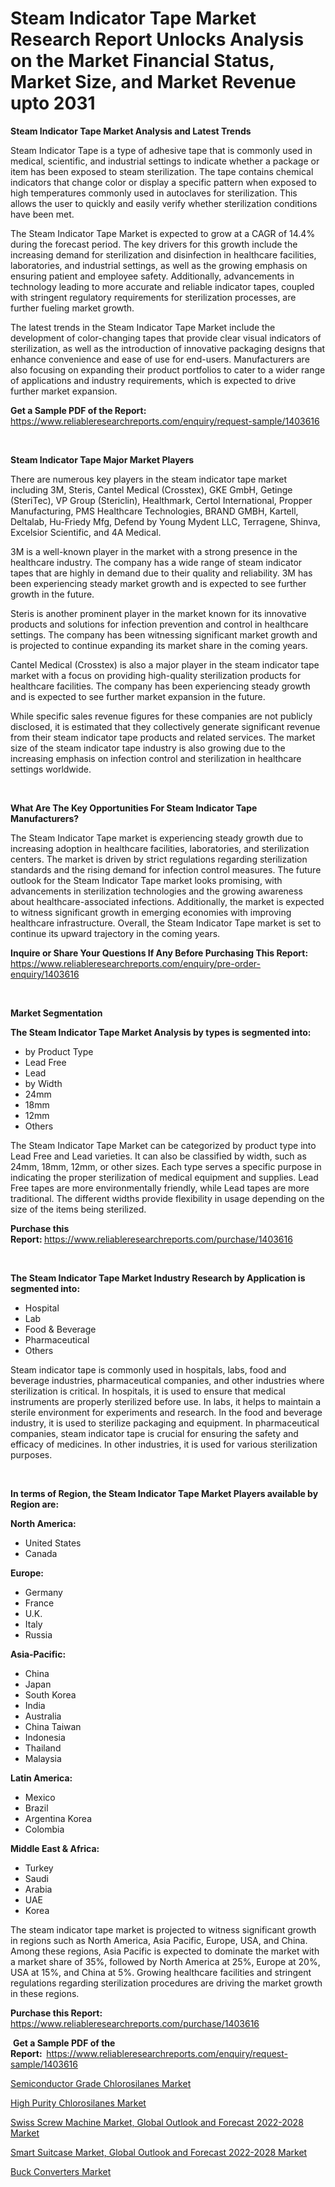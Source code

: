 <p><h1>Steam Indicator Tape Market Research Report Unlocks Analysis on the Market Financial Status, Market Size, and Market Revenue upto 2031</h1></p><p><strong>Steam Indicator Tape Market Analysis and Latest Trends</strong></p>
<p><p>Steam Indicator Tape is a type of adhesive tape that is commonly used in medical, scientific, and industrial settings to indicate whether a package or item has been exposed to steam sterilization. The tape contains chemical indicators that change color or display a specific pattern when exposed to high temperatures commonly used in autoclaves for sterilization. This allows the user to quickly and easily verify whether sterilization conditions have been met.</p><p>The Steam Indicator Tape Market is expected to grow at a CAGR of 14.4% during the forecast period. The key drivers for this growth include the increasing demand for sterilization and disinfection in healthcare facilities, laboratories, and industrial settings, as well as the growing emphasis on ensuring patient and employee safety. Additionally, advancements in technology leading to more accurate and reliable indicator tapes, coupled with stringent regulatory requirements for sterilization processes, are further fueling market growth.</p><p>The latest trends in the Steam Indicator Tape Market include the development of color-changing tapes that provide clear visual indicators of sterilization, as well as the introduction of innovative packaging designs that enhance convenience and ease of use for end-users. Manufacturers are also focusing on expanding their product portfolios to cater to a wider range of applications and industry requirements, which is expected to drive further market expansion.</p></p>
<p><strong>Get a Sample PDF of the Report:&nbsp;</strong> <a href="https://www.reliableresearchreports.com/enquiry/request-sample/1403616">https://www.reliableresearchreports.com/enquiry/request-sample/1403616</a></p>
<p>&nbsp;</p>
<p><strong>Steam Indicator Tape Major Market Players</strong></p>
<p><p>There are numerous key players in the steam indicator tape market including 3M, Steris, Cantel Medical (Crosstex), GKE GmbH, Getinge (SteriTec), VP Group (Stericlin), Healthmark, Certol International, Propper Manufacturing, PMS Healthcare Technologies, BRAND GMBH, Kartell, Deltalab, Hu-Friedy Mfg, Defend by Young Mydent LLC, Terragene, Shinva, Excelsior Scientific, and 4A Medical.</p><p>3M is a well-known player in the market with a strong presence in the healthcare industry. The company has a wide range of steam indicator tapes that are highly in demand due to their quality and reliability. 3M has been experiencing steady market growth and is expected to see further growth in the future.</p><p>Steris is another prominent player in the market known for its innovative products and solutions for infection prevention and control in healthcare settings. The company has been witnessing significant market growth and is projected to continue expanding its market share in the coming years.</p><p>Cantel Medical (Crosstex) is also a major player in the steam indicator tape market with a focus on providing high-quality sterilization products for healthcare facilities. The company has been experiencing steady growth and is expected to see further market expansion in the future.</p><p>While specific sales revenue figures for these companies are not publicly disclosed, it is estimated that they collectively generate significant revenue from their steam indicator tape products and related services. The market size of the steam indicator tape industry is also growing due to the increasing emphasis on infection control and sterilization in healthcare settings worldwide.</p></p>
<p>&nbsp;</p>
<p><strong>What Are The Key Opportunities For Steam Indicator Tape Manufacturers?</strong></p>
<p><p>The Steam Indicator Tape market is experiencing steady growth due to increasing adoption in healthcare facilities, laboratories, and sterilization centers. The market is driven by strict regulations regarding sterilization standards and the rising demand for infection control measures. The future outlook for the Steam Indicator Tape market looks promising, with advancements in sterilization technologies and the growing awareness about healthcare-associated infections. Additionally, the market is expected to witness significant growth in emerging economies with improving healthcare infrastructure. Overall, the Steam Indicator Tape market is set to continue its upward trajectory in the coming years.</p></p>
<p><strong>Inquire or Share Your Questions If Any Before Purchasing This Report:</strong> <a href="https://www.reliableresearchreports.com/enquiry/pre-order-enquiry/1403616">https://www.reliableresearchreports.com/enquiry/pre-order-enquiry/1403616</a></p>
<p>&nbsp;</p>
<p><strong>Market Segmentation</strong></p>
<p><strong>The Steam Indicator Tape Market Analysis by types is segmented into:</strong></p>
<p><ul><li>by Product Type</li><li>Lead Free</li><li>Lead</li><li>by Width</li><li>24mm</li><li>18mm</li><li>12mm</li><li>Others</li></ul></p>
<p><p>The Steam Indicator Tape Market can be categorized by product type into Lead Free and Lead varieties. It can also be classified by width, such as 24mm, 18mm, 12mm, or other sizes. Each type serves a specific purpose in indicating the proper sterilization of medical equipment and supplies. Lead Free tapes are more environmentally friendly, while Lead tapes are more traditional. The different widths provide flexibility in usage depending on the size of the items being sterilized.</p></p>
<p><strong>Purchase this Report:&nbsp;</strong><a href="https://www.reliableresearchreports.com/purchase/1403616">https://www.reliableresearchreports.com/purchase/1403616</a></p>
<p>&nbsp;</p>
<p><strong>The Steam Indicator Tape Market Industry Research by Application is segmented into:</strong></p>
<p><ul><li>Hospital</li><li>Lab</li><li>Food & Beverage</li><li>Pharmaceutical</li><li>Others</li></ul></p>
<p><p>Steam indicator tape is commonly used in hospitals, labs, food and beverage industries, pharmaceutical companies, and other industries where sterilization is critical. In hospitals, it is used to ensure that medical instruments are properly sterilized before use. In labs, it helps to maintain a sterile environment for experiments and research. In the food and beverage industry, it is used to sterilize packaging and equipment. In pharmaceutical companies, steam indicator tape is crucial for ensuring the safety and efficacy of medicines. In other industries, it is used for various sterilization purposes.</p></p>
<p>&nbsp;</p>
<p><strong>In terms of Region, the Steam Indicator Tape Market Players available by Region are:</strong></p>
<p>
    <p> <strong> North America: </strong>
        <ul>
            <li>United States</li>
            <li>Canada</li>
        </ul>
        </p> 
    <p> <strong> Europe: </strong>
        <ul>
            <li>Germany</li>
            <li>France</li>
            <li>U.K.</li>
            <li>Italy</li>
            <li>Russia</li>
        </ul>
        </p> 
    <p> <strong> Asia-Pacific: </strong>
        <ul>
            <li>China</li>
            <li>Japan</li>
            <li>South Korea</li>
            <li>India</li>
            <li>Australia</li>
            <li>China Taiwan</li>
            <li>Indonesia</li>
            <li>Thailand</li>
            <li>Malaysia</li>
        </ul>
        </p> 
    <p> <strong> Latin America: </strong>
        <ul>
            <li>Mexico</li>
            <li>Brazil</li>
            <li>Argentina Korea</li>
            <li>Colombia</li>
        </ul>
        </p> 
    <p> <strong> Middle East & Africa: </strong>
        <ul>
            <li>Turkey</li>
            <li>Saudi</li>
            <li>Arabia</li>
            <li>UAE</li>
            <li>Korea</li>
        </ul>
    </p>
    </p>
<p><p>The steam indicator tape market is projected to witness significant growth in regions such as North America, Asia Pacific, Europe, USA, and China. Among these regions, Asia Pacific is expected to dominate the market with a market share of 35%, followed by North America at 25%, Europe at 20%, USA at 15%, and China at 5%. Growing healthcare facilities and stringent regulations regarding sterilization procedures are driving the market growth in these regions.</p></p>
<p><strong>Purchase this Report: </strong><a href="https://www.reliableresearchreports.com/purchase/1403616">https://www.reliableresearchreports.com/purchase/1403616</a></p>
<p>&nbsp;<strong>Get a Sample PDF of the Report:&nbsp;&nbsp;</strong><a href="https://www.reliableresearchreports.com/enquiry/request-sample/1403616">https://www.reliableresearchreports.com/enquiry/request-sample/1403616</a></p>
<p><strong></strong></p>
<p><p><a href="https://github.com/josesg55/Market-Research-Report-List-1/blob/main/semiconductor-grade-chlorosilanes-market.md">Semiconductor Grade Chlorosilanes Market</a></p><p><a href="https://github.com/mancsybtousav/Market-Research-Report-List-1/blob/main/high-purity-chlorosilanes-market.md">High Purity Chlorosilanes Market</a></p><p><a href="https://gentle-editor-9db.notion.site/Swiss-Screw-Machine-Market-Global-Outlook-and-Forecast-2022-2028-Market-Research-Report-Forecasted--f20fabad3c19432483ecea0b0c7f45f3">Swiss Screw Machine Market, Global Outlook and Forecast 2022-2028 Market</a></p><p><a href="https://military-diascia-e68.notion.site/Smart-Suitcase-Market-Global-Outlook-and-Forecast-2022-2028-Market-Size-Growing-and-Forecasted-for--9de7c3b7200546c8b4b9116b368cc847">Smart Suitcase Market, Global Outlook and Forecast 2022-2028 Market</a></p><p><a href="https://view.publitas.com/reportprime-1/global-buck-converters-market-size-and-market-trends-insights-and-projections-from-2024-to-2031/">Buck Converters Market</a></p></p>
